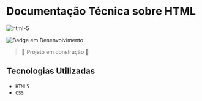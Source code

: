 <h1>Documentação Técnica sobre HTML</h1>

![html-5](https://github.com/SimonePenido/Documentacao_Tecnica_HTML/assets/112627846/552d02cf-8f56-408e-96ad-4c04cfab4d55)

![Badge em Desenvolvimento](http://img.shields.io/static/v1?label=STATUS&message=EM%20DESENVOLVIMENTO&color=GREEN&style=for-the-badge)

> :construction: Projeto em construção :construction:

## Tecnologias Utilizadas
- ``HTML5``
-  ``CSS``
